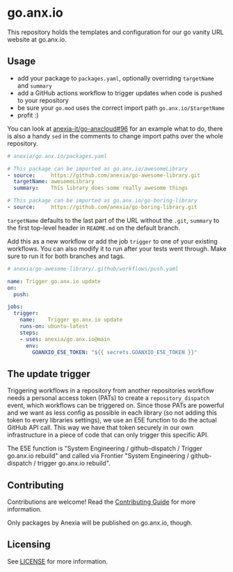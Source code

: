 # go.anx.io

This repository holds the templates and configuration for our go vanity URL website at go.anx.io.


## Usage

* add your package to `packages.yaml`, optionally overriding `targetName` and `summary`
* add a GitHub actions workflow to trigger updates when code is pushed to your repository
* be sure your `go.mod` uses the correct import path `go.anx.io/$targetName`
* profit :)

You can look at [anexia-it/go-anxcloud#96](https://github.com/anexia-it/go-anxcloud/pull/96) for an example
what to do, there is also a handy `sed` in the comments to change import paths over the whole repository.

```yaml
# anexia/go.anx.io/packages.yaml

# This package can be imported as go.anx.io/awesomeLibrary
- source:     https://github.com/anexia/go-awesome-library.git
  targetName: awesomeLibrary
  summary:    This library does some really awesome things

# This package can be imported as go.anx.io/go-boring-library
- source:     https://github.com/anexia/go-boring-library.git
```

`targetName` defaults to the last part of the URL without the `.git`, `summary` to the first top-level
header in `README.md` on the default branch.


Add this as a new workflow or add the job `trigger` to one of your existing workflows. You can also modify it
to run after your tests went through. Make sure to run it for both branches and tags.

```yaml
# anexia/go-awesome-library/.github/workflows/push.yaml

name: Trigger go.anx.io update
on:
  push:

jobs:
  trigger:
    name:    Trigger go.anx.io update
    runs-on: ubuntu-latest
    steps:
    - uses: anexia/go.anx.io@main
      env:
        GOANXIO_E5E_TOKEN: "${{ secrets.GOANXIO_E5E_TOKEN }}"
```


## The update trigger

Triggering workflows in a repository from another repositories workflow needs a personal access token (PATs) to
create a `repository_dispatch` event, which workflows can be triggered on. Since those PATs are powerful and we
want as less config as possible in each library (so not adding this token to every libraries settings), we use
an E5E function to do the actual GitHub API call. This way we have that token securely in our own infrastructure
in a piece of code that can only trigger this specific API.

The E5E function is "System Engineering / github-dispatch / Trigger go.anx.io rebuild" and called via Frontier
"System Engineering / github-dispatch / trigger go.anx.io rebuild".


## Contributing

Contributions are welcome! Read the [Contributing Guide](CONTRIBUTING.md) for more information.

Only packages by Anexia will be published on go.anx.io, though.


## Licensing

See [LICENSE](LICENSE) for more information.
